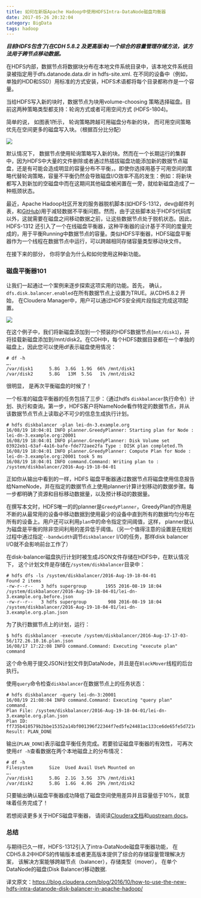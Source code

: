 ```yaml
---
title: 如何在新版Apache Hadoop中使用HDFSIntra-DataNode磁盘均衡器
date: 2017-05-26 20:32:04
category: BigData
tags: hadoop
---
```

***目前HDFS包含了(在CDH 5.8.2 及更高版本)一个综合的容量管理存储方法，该方法用于跨节点移动数据。***

在HDFS内部，数据节点将数据块分布在本地文件系统目录中，该本地文件系统目录被指定用于dfs.datanode.data.dir in hdfs-site.xml. 在不同的设备中（例如，单独的HDD和SSD）用标准的方式安装，HDFS术语都将每个目录都称作是一个容量。

当给HDFS写入新的块时，数据节点为块用volume-choosing 策略选择磁盘。目前这两种策略类型都支持：轮询方式或者可用空间方式 (HDFS-1804)。

简单的说， 如图表1所示， 轮询策略跨越可用磁盘分布新的块， 而可用空间策略优先在空间更多的磁盘写入块。（根据百分比分配）

![](https://github.com/itweet/labs/raw/master/BigData/img/balancer.png)

默认情况下， 数据节点使用轮询策略写入新的块。然而在一个长期运行的集群中，因为HDFS中大量的文件删除或者通过热插拔磁盘功能添加新的数据节点磁盘，还是有可能会造成明显的容量分布不平衡，。即使你选择用基于可用空间的策略代替轮询策略，容量不平衡仍然会导致磁盘I/O效率不高的发生：例如：将新块都写入到新加的空磁盘中而在这期间其他磁盘被闲置在一旁，就给新磁盘造成了一种瓶颈状态。

最近，Apache Hadoop社区开发的服务器脱机脚本(如HDFS-1312，dev@邮件列表，和[GitHub](https://github.com/schmmd/hadoop-balancer))用于减轻数据不平衡问题。然而，由于这些脚本处于HDFS代码库以外，这就需要在磁盘之间移动数据之前，让这些数据节点处于脱机状态。因此， HDFS-1312 还引入了一个在线磁盘平衡器，这种平衡器的设计基于不同的度量完成的，用于平衡Running中数据节点的容量。类似HDFS平衡器，HDFS磁盘平衡器作为一个线程在数据节点中运行，可以跨越相同存储容量类型移动块文件。

在接下来的部分， 你将学会为什么和如何使用这种新功能。

### 磁盘平衡器101

让我们一起通过一个案例来逐步探索这项实用的功能。首先， 确认，`dfs.disk.balancer.enabled`在所有数据节点上设置为TRUE。从CDH5.8.2 开始， 在Cloudera Manager中，用户可以通过HDFS安全阀片段指定完成这项配置。

![](https://github.com/itweet/labs/raw/master/BigData/img/balancer-f2.png)

在这个例子中，我们将新磁盘添加到一个预装的HDFS数据节点(`mnt/disk1`)，并将挂载新磁盘添加到/mnt/disk2。在CDH中，每个HDFS数据目录都在一个单独的磁盘上，因此您可以使用df表示磁盘使用情况：

```
# df -h
….
/var/disk1      5.8G  3.6G  1.9G  66% /mnt/disk1
/var/disk2      5.8G   13M  5.5G   1% /mnt/disk2
```

很明显， 是再次平衡磁盘的时候了！

一个标准的磁盘平衡器的任务包括了三步：（通过hdfs `diskbalancer`执行命令）计划、执行和查询。第一步，HDFS客户将NameNode看作特定的数据节点，并从该数据节点节点上读取必不可少的信息生成执行计划。

```
# hdfs diskbalancer -plan lei-dn-3.example.org
16/08/19 18:04:01 INFO planner.GreedyPlanner: Starting plan for Node : lei-dn-3.example.org:20001
16/08/19 18:04:01 INFO planner.GreedyPlanner: Disk Volume set 03922eb1-63af-4a16-bafe-fde772aee2fa Type : DISK plan completed.Th
16/08/19 18:04:01 INFO planner.GreedyPlanner: Compute Plan for Node : lei-dn-3.example.org:20001 took 5 ms
16/08/19 18:04:01 INFO command.Command: Writing plan to : /system/diskbalancer/2016-Aug-19-18-04-01
```

正如你从输出中看到的一样，HDFS 磁盘平衡器通过数据节点将磁盘使用信息报告给NameNode，并在指定的数据节点上使用planner计算计划移动的数据步骤。每一步都明确了资源和目标移动数据量，以及预计移动的数据量。

在撰写本文时，HDFS唯一的的planner是`GreedyPlanner`，GreedyPlan的作用是不断的从最常用的设备中移动数据到使用最少的设备中直到所有的数据均匀分布在所有的设备上。用户还可以利用`plan`中的命令指定空间阈值，这样， planner就认为磁盘是平衡的除非空间利用的差异低于阈值。（另一个值得注意的设置是在规划过程中通过指定`--bandwidth`调节`diskbalancer` I/O的任务，那样disk balancer I/O就不会影响前台工作了）

在disk-balancer磁盘执行计划时被生成JSON文件存储在HDFS中，在默认情况下， 这个计划文件是存储在`/system/diskbalancer`目录中：

```
# hdfs dfs -ls /system/diskbalancer/2016-Aug-19-18-04-01
Found 2 items
-rw-r--r--   3 hdfs supergroup       1955 2016-08-19 18:04 /system/diskbalancer/2016-Aug-19-18-04-01/lei-dn-3.example.org.before.json
-rw-r--r--   3 hdfs supergroup        908 2016-08-19 18:04 /system/diskbalancer/2016-Aug-19-18-04-01/lei-dn-3.example.org.plan.json
```

为了执行数据节点上的计划，运行：

```
$ hdfs diskbalancer -execute /system/diskbalancer/2016-Aug-17-17-03-56/172.26.10.16.plan.json
16/08/17 17:22:08 INFO command.Command: Executing "execute plan" command
```

这个命令用于提交JSON计划文件到DataNode，并且是在`BlockMover`线程的后台执行。

使用`query`命令检查`diskbalancer`在数据节点上的任务状态：

```
# hdfs diskbalancer -query lei-dn-3:20001
16/08/19 21:08:04 INFO command.Command: Executing "query plan" command.
Plan File: /system/diskbalancer/2016-Aug-19-18-04-01/lei-dn-3.example.org.plan.json
Plan ID: ff735b410579b2bbe15352a14bf001396f22344f7ed5fe24481ac133ce6de65fe5d721e223b08a861245be033a82469d2ce943aac84d9a111b542e6c63b40e75
Result: PLAN_DONE
```

输出(`PLAN_DONE`)表示磁盘平衡任务完成。若要验证磁盘平衡器的有效性， 可再次使用`df -h`查看数据在两个本地磁盘上的分布情况：

```
# df -h
Filesystem      Size  Used Avail Use% Mounted on
….
/var/disk1      5.8G  2.1G  3.5G  37% /mnt/disk1
/var/disk2      5.8G  1.6G  4.0G  29% /mnt/disk2
```

只要输出确认磁盘平衡器成功降低了磁盘空间使用差异并且容量低于10%，就意味着任务完成了！

若想阅读更多关于HDFS磁盘平衡器， 请阅读[Cloudera文档](http://www.cloudera.com/documentation/enterprise/latest/topics/admin_hdfs_balancer.html)和[upstream docs](http://www.cloudera.com/documentation/enterprise/latest/topics/admin_hdfs_balancer.html)。

### 总结

与期待已久一样，HDFS-1312引入了intra-DataNode磁盘平衡器功能， 在CDH5.8.2中HDFS的传输版本或者更高版本提供了综合的存储容量管理解决方案， 该解决方案能够跨越节点（balancer），存储类型（mover）， 在单个DataNode的磁盘(Disk Balancer)移动数据.

译文原文：https://blog.cloudera.com/blog/2016/10/how-to-use-the-new-hdfs-intra-datanode-disk-balancer-in-apache-hadoop/

